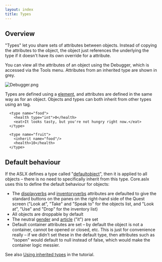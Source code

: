 ```yaml
---
layout: index
title: Types
---
```


Overview
--------

"Types" let you share sets of attributes between objects. Instead of copying the attributes to the object, the object just references the underlying the type if it doesn't have its own override for a attribute.

You can view all the attributes of an object using the Debugger, which is accessed via the Tools menu. Attributes from an inherited type are shown in grey.

![](images/Debugger.png "Debugger.png")

Types are defined using a [<type> element](elements/type.html), and attributes are defined in the same way as for an object. Objects and types can both inherit from other types using an <inherit> tag.

      <type name="food">
        <health type="int">0</health>
        <eat>It looks tasty, but you're not hungry right now.</eat>
      </type>

      <type name="fruit">
        <inherit name="food"/>
        <health>10</health>
      </type>

Default behaviour
-----------------

If the ASLX defines a type called "[defaultobject](attributes/defaultobject.html)", then it is applied to all objects – there is no need to specifically inherit from this type. Core.aslx uses this to define the default behaviour for objects:

-   The [displayverbs](attributes/displayverbs.html) and [inventoryverbs](attributes/inventoryverbs.html) attributes are defaulted to give the standard buttons on the panes on the right-hand side of the Quest screen ("Look at", "Take" and "Speak to" for the objects list, and "Look at", "Use" and "Drop" for the inventory list)
-   All objects are droppable by default
-   The neutral [gender](attributes/gender.html) and [article](attributes/article.html) ("it") are set
-   Default container attributes are set – by default the object is not a container, cannot be opened or closed, etc. This is just for convenience really – if we didn’t set these in the default type, then attributes such as "isopen" would default to null instead of false, which would make the container logic messier.

See also [Using inherited types](using_inherited_types.html) in the tutorial.

